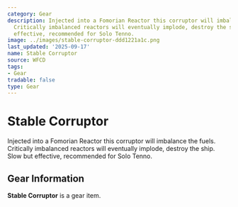 ```yaml
---
category: Gear
description: Injected into a Fomorian Reactor this corruptor will imbalance the fuels.
  Critically imbalanced reactors will eventually implode, destroy the ship. Slow but
  effective, recommended for Solo Tenno.
image: ../images/stable-corruptor-ddd1221a1c.png
last_updated: '2025-09-17'
name: Stable Corruptor
source: WFCD
tags:
- Gear
tradable: false
type: Gear
---
```


# Stable Corruptor

Injected into a Fomorian Reactor this corruptor will imbalance the fuels. Critically imbalanced reactors will eventually implode, destroy the ship. Slow but effective, recommended for Solo Tenno.

## Gear Information

**Stable Corruptor** is a gear item.

